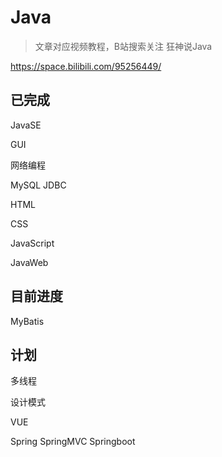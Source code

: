 # Java

> 文章对应视频教程，B站搜索关注 狂神说Java

https://space.bilibili.com/95256449/

## 已完成
JavaSE 

GUI 

网络编程 

MySQL JDBC 

HTML 

CSS 

JavaScript 

JavaWeb



## 目前进度

MyBatis



## 计划

多线程

设计模式

VUE

Spring SpringMVC  Springboot 


